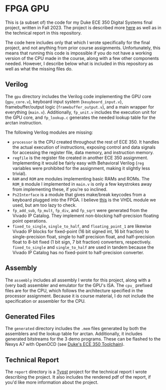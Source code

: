 # FPGA GPU

This is (a subset of) the code for my Duke ECE 350 Digital Systems final project, written in Fall 2023.
The project is described more [here](https://fletchrydell.com/projects/gpu) as well as in the technical report in this repository.

The code here includes only that which I wrote specifically for the final project, and not anything from prior course assignments.
Unfortunately, this means that running this code is impossible if you do not have a working version of the CPU made in the course, along with a few other components needed.
However, I describe below what is included in this repository as well as what the missing files do.

## Verilog

The `gpu` directory includes the Verilog code implementing the GPU core (`gpu_core.v`), keyboard input system (`keuyboard_input.v`), framebuffer/output logic (`framebuffer_output.v`), and a main wrapper for everything (`main.v`).
Additionally, `fp_unit.v` includes the execution unit for the GPU core, and `fp_lookup.c` generates the needed lookup table for the arctan instruction.

The following Verilog modules are missing:
- `processor` is the CPU created throughout the rest of ECE 350. It handles the actual execution of instructions, exposing control and data signals for accessing the register file, data memory, and instruction memory.
- `regfile` is the register file created in another ECE 350 assignment. Implementing it would be fairly easy with Behavioral Verilog (`reg` variables were prohibited for the assignment, making it slightly less trivial).
- `RAM` and `ROM` are modules implementing basic RAMs and ROMs. The `ROM_B` module I implemented in `main.v` is only a few keystrokes away from implementing these, if you're so inclined.
- `Ps2Interface` is a module that gives make/break keycodes from a keyboard plugged into the FPGA. I believe [this](https://github.com/Digilent/Nexys4/blob/master/Projects/User_Demo/src/hdl/Ps2Interface.vhd) is the VHDL module we used, but am too lazy to check.
- `fp_add_sub`, `fp_mult`, `fp_div`, and `fp_sqrt` were generated from the Vivado IP Catalog. They implement non-blocking half-precision floating point operations.
- `fixed_to_single`, `single_to_half`, and `floating_point_1` are likewise Vivado IP blocks for fixed-point (16 bit signed int, 16 bit fraction) to single-precision float, single to half precision float, and half-precision float to 8-bit fixed (1 bit sign, 7 bit fraction) converters, respectively.
  `fixed_to_single` and `single_to_half` are used in tandem because the Vivado IP Catalog has no fixed-point to half-precision converter.

## Assembly

The `assembly` includes all assembly I wrote for this project, along with a (very bad) assembler and emulator for the GPU's ISA. The `cpu_` prefixed files are for the CPU, which follows the architecture specified in the processor assignment.
Because it is course material, I do not include the specification or assembler for the CPU.

## Generated Files

The `generated` directory includes the `.mem` files generated by both the assemblers and the lookup table for arctan. Additionally, it includes generated bitstreams for the 3 demo programs. These can be flashed to the Nexys A7 with OpenOCD (see [Duke's ECE 350 Toolchain](https://github.com/plutothespacedog/ECE350-Toolchain-Mac/blob/master/upload.sh)).

## Technical Report

The `report` directory is a [Typst](https://typst.app/) project for the technical report I wrote describing the project. It also includes the rendered pdf of the report, if you'd like more information about the project.

